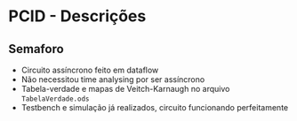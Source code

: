 # PCID - Descrições

## Semaforo
* Circuito assíncrono feito em dataflow
* Não necessitou time analysing por ser assíncrono
* Tabela-verdade e mapas de Veitch-Karnaugh no arquivo `TabelaVerdade.ods`
* Testbench e simulação já realizados, circuito funcionando perfeitamente
